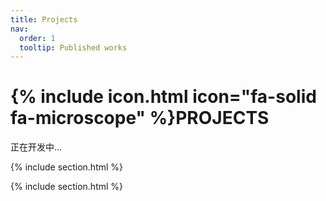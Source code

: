 ```yaml
---
title: Projects
nav:
  order: 1
  tooltip: Published works
---
```


# {% include icon.html icon="fa-solid fa-microscope" %}PROJECTS

正在开发中...

{% include section.html %}



{% include section.html %}



